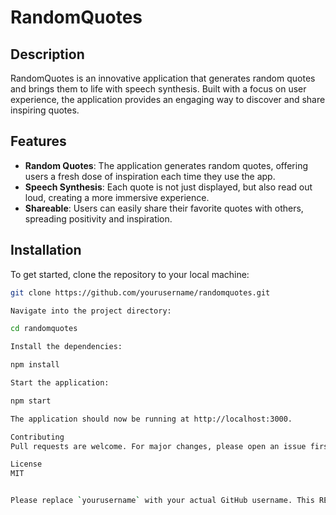 # RandomQuotes

## Description

RandomQuotes is an innovative application that generates random quotes and brings them to life with speech synthesis. Built with a focus on user experience, the application provides an engaging way to discover and share inspiring quotes.

## Features

- **Random Quotes**: The application generates random quotes, offering users a fresh dose of inspiration each time they use the app.
- **Speech Synthesis**: Each quote is not just displayed, but also read out loud, creating a more immersive experience.
- **Shareable**: Users can easily share their favorite quotes with others, spreading positivity and inspiration.

## Installation

To get started, clone the repository to your local machine:

```bash
git clone https://github.com/yourusername/randomquotes.git

Navigate into the project directory:

cd randomquotes

Install the dependencies:

npm install

Start the application:

npm start

The application should now be running at http://localhost:3000.

Contributing
Pull requests are welcome. For major changes, please open an issue first to discuss what you would like to change.

License
MIT


Please replace `yourusername` with your actual GitHub username. This README includes sections for the description of the project, its features, installation instructions, contribution guidelines, and the license. You can modify it as per your requirements. Happy coding! 🚀


